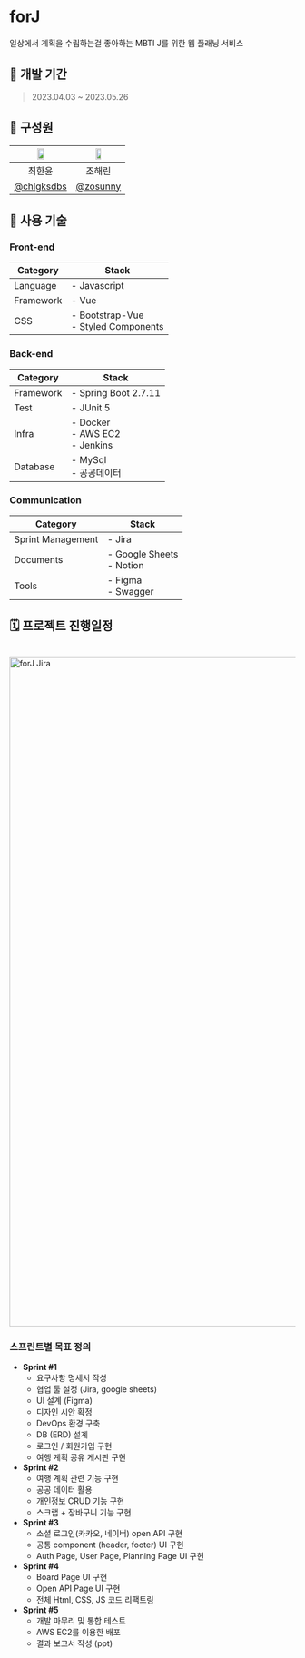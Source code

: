 # forJ
일상에서 계획을 수립하는걸 좋아하는 MBTI J를 위한 웹 플래닝 서비스

## 📆 개발 기간
> 2023.04.03 ~ 2023.05.26


## 👫 구성원
|<img src="https://user-images.githubusercontent.com/96401350/229277093-a968a9c7-19ca-4629-b19b-a8253739a124.jpeg" width="35%" />|<img src="https://user-images.githubusercontent.com/96401350/229572946-b001bd4a-039b-4506-a7fb-6252b415761c.jpeg" width="35%" />|
|:---:|:---:|
|최한윤|조해린|
|[@chlgksdbs](https://github.com/chlgksdbs)|[@zosunny](https://github.com/zosunny)|


## 🔧 사용 기술

### Front-end
| Category          | Stack                                                                           |
| ----------------- | ------------------------------------------------------------------------------- |
| Language          | - Javascript                                                                    |
| Framework         | - Vue                                                                           |
| CSS               | - Bootstrap-Vue <br>- Styled Components                                          |

### Back-end
| Category          | Stack                                                                           |
| ----------------- | ------------------------------------------------------------------------------- |
| Framework         | - Spring Boot 2.7.11                                                            |
| Test              | - JUnit 5                                                                       |
| Infra             | - Docker <br>- AWS EC2 <br>- Jenkins <br>                                       |
| Database          | - MySql <br>- 공공데이터                                                         |

### Communication
| Category          | Stack                                                                           |
| ----------------- | ------------------------------------------------------------------------------- |
| Sprint Management | - Jira                                                                          |
| Documents         | - Google Sheets <br>- Notion                                                    |
| Tools             | - Figma <br>- Swagger                                                           |

## 🗓 프로젝트 진행일정
<br>
<img width="1179" alt="forJ Jira" src="https://user-images.githubusercontent.com/96401350/235462578-0b5fd635-5dca-4c50-b762-538e3f34071c.png">

### 스프린트별 목표 정의
- **Sprint #1**
  - 요구사항 명세서 작성
  - 협업 툴 설정 (Jira, google sheets)
  - UI 설계 (Figma)
  - 디자인 시안 확정
  - DevOps 환경 구축
  - DB (ERD) 설계
  - 로그인 / 회원가입 구현
  - 여행 계획 공유 게시판 구현
- **Sprint #2**
  - 여행 계획 관련 기능 구현
  - 공공 데이터 활용
  - 개인정보 CRUD 기능 구현
  - 스크랩 + 장바구니 기능 구현
- **Sprint #3**
  - 소셜 로그인(카카오, 네이버) open API 구현
  - 공통 component (header, footer) UI 구현
  - Auth Page, User Page, Planning Page UI 구현
- **Sprint #4**
  - Board Page UI 구현
  - Open API Page UI 구현
  - 전체 Html, CSS, JS 코드 리팩토링
- **Sprint #5**
  - 개발 마무리 및 통합 테스트
  - AWS EC2를 이용한 배포
  - 결과 보고서 작성 (ppt)
